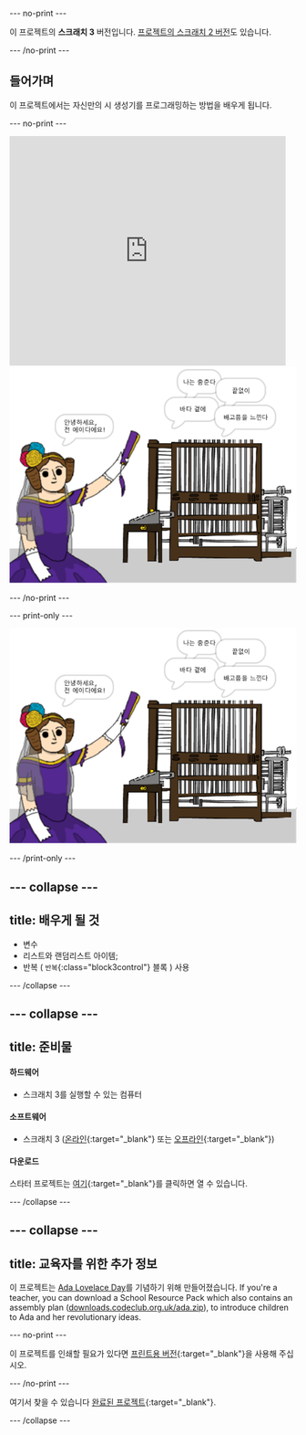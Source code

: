 \--- no-print \---

이 프로젝트의 **스크래치 3** 버전입니다. [프로젝트의 스크래치 2 버전](https://projects.raspberrypi.org/en/projects/poetry-generator-scratch2)도 있습니다.

\--- /no-print \---

## 들어가며

이 프로젝트에서는 자신만의 시 생성기를 프로그래밍하는 방법을 배우게 됩니다.

\--- no-print \---

<div class="scratch-preview">
  <iframe allowtransparency="true" width="485" height="402" src="https://scratch.mit.edu/projects/embed/77844926/?autostart=false" frameborder="0" scrolling="no"></iframe>
  <img src="images/poetry-final.png">
</div>

\--- /no-print \---

\--- print-only \---

![게임 스크린샷](images/poetry-final.png)

\--- /print-only \---

## \--- collapse \---

## title: 배우게 될 것

+ 변수
+ 리스트와 랜덤리스트 아이템;
+ 반복 ( `반복`{:class="block3control"} 블록 ) 사용

\--- /collapse \---

## \--- collapse \---

## title: 준비물

#### 하드웨어

+ 스크래치 3를 실행할 수 있는 컴퓨터

#### 소프트웨어

+ 스크래치 3 ([온라인](http://rpf.io/scratchon){:target="_blank"} 또는 [오프라인](http://rpf.io/scratchoff){:target="_blank"})

#### 다운로드

스타터 프로젝트는 [여기](http://rpf.io/p/en/poetry-generator-go){:target="_blank"}를 클릭하면 열 수 있습니다.

\--- /collapse \---

## \--- collapse \---

## title: 교육자를 위한 추가 정보

이 프로젝트는 [Ada Lovelace Day](https://findingada.com)를 기념하기 위해 만들어졌습니다. If you're a teacher, you can download a School Resource Pack which also contains an assembly plan ([downloads.codeclub.org.uk/ada.zip](http://downloads.codeclub.org.uk/ada.zip)), to introduce children to Ada and her revolutionary ideas.

\--- no-print \---

이 프로젝트를 인쇄할 필요가 있다면 [프린트용 버전](https://projects.raspberrypi.org/en/projects/poetry-generator/print){:target="_blank"}을 사용해 주십시오.

\--- /no-print \---

여기서 찾을 수 있습니다 [완료된 프로젝트](http://rpf.io/p/en/poetry-generator-get){:target="_blank"}.

\--- /collapse \---